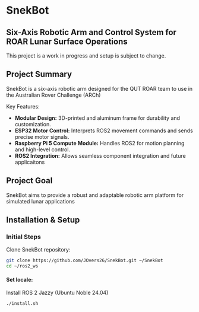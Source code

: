 # SnekBot

## Six-Axis Robotic Arm and Control System for ROAR Lunar Surface Operations

This project is a work in progress and setup is subject to change.

## Project Summary
SnekBot is a six-axis robotic arm designed for the QUT ROAR team to use in the Australian Rover Challenge (ARCh)

Key Features:
- **Modular Design:** 3D-printed and aluminum frame for durability and customization.
- **ESP32 Motor Control:** Interprets ROS2 movement commands and sends precise motor signals.
- **Raspberry Pi 5 Compute Module:** Handles ROS2 for motion planning and high-level control.
- **ROS2 Integration:** Allows seamless component integration and future applicaitons

## Project Goal
SnekBot aims to provide a robust and adaptable robotic arm platform for simulated lunar applications

## Installation & Setup
### Initial Steps
Clone SnekBot repository:

```bash
git clone https://github.com/JOvers26/SnekBot.git ~/SnekBot
cd ~/ros2_ws
```

#### Set locale:
Install ROS 2 Jazzy (Ubuntu Noble 24.04)
```bash
./install.sh
```


